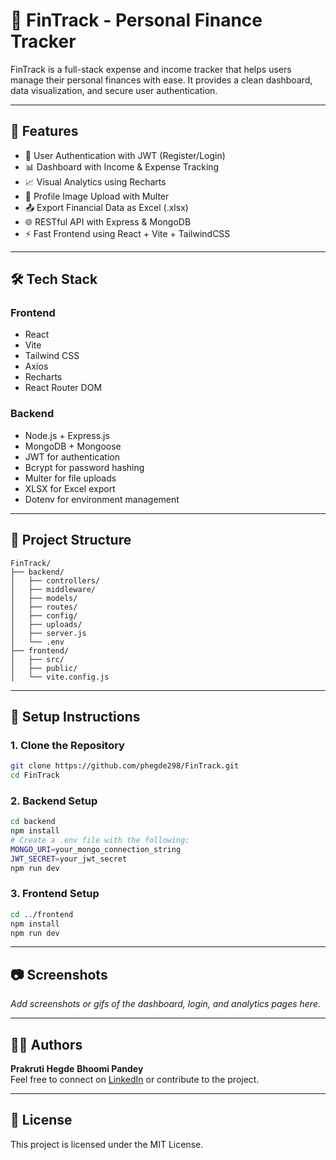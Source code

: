 # 💸 FinTrack - Personal Finance Tracker

FinTrack is a full-stack expense and income tracker that helps users manage their personal finances with ease. It provides a clean dashboard, data visualization, and secure user authentication.

---

## 🚀 Features

- 🔐 User Authentication with JWT (Register/Login)
- 📊 Dashboard with Income & Expense Tracking
- 📈 Visual Analytics using Recharts
- 📁 Profile Image Upload with Multer
- 📤 Export Financial Data as Excel (.xlsx)
- 🌐 RESTful API with Express & MongoDB
- ⚡ Fast Frontend using React + Vite + TailwindCSS

---

## 🛠 Tech Stack

### Frontend
- React
- Vite
- Tailwind CSS
- Axios
- Recharts
- React Router DOM

### Backend
- Node.js + Express.js
- MongoDB + Mongoose
- JWT for authentication
- Bcrypt for password hashing
- Multer for file uploads
- XLSX for Excel export
- Dotenv for environment management

---

## 📂 Project Structure

```
FinTrack/
├── backend/
│   ├── controllers/
│   ├── middleware/
│   ├── models/
│   ├── routes/
│   ├── config/
│   ├── uploads/
│   ├── server.js
│   └── .env
├── frontend/
│   ├── src/
│   ├── public/
│   └── vite.config.js
```

---

## 🧪 Setup Instructions

### 1. Clone the Repository
```bash
git clone https://github.com/phegde298/FinTrack.git
cd FinTrack
```

### 2. Backend Setup
```bash
cd backend
npm install
# Create a .env file with the following:
MONGO_URI=your_mongo_connection_string
JWT_SECRET=your_jwt_secret
npm run dev
```

### 3. Frontend Setup
```bash
cd ../frontend
npm install
npm run dev
```

---

## 📷 Screenshots
_Add screenshots or gifs of the dashboard, login, and analytics pages here._

---

## 🧑‍💻 Authors
**Prakruti Hegde**
**Bhoomi Pandey**  
Feel free to connect on [LinkedIn]([https://www.linkedin.com/in/prakruti-hegde/]) or contribute to the project.

---

## 📃 License
This project is licensed under the MIT License.
